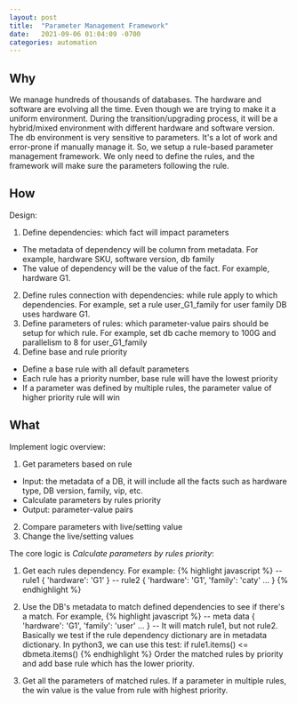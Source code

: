 ```yaml
---
layout: post
title:  "Parameter Management Framework"
date:   2021-09-06 01:04:09 -0700
categories: automation
---
```

## Why
We manage hundreds of thousands of databases. The hardware and software are evolving all the time. Even though we are trying to make it a uniform environment. During the transition/upgrading process, it will be a hybrid/mixed environment with different hardware and software version. The db environment is very sensitive to parameters. It's a lot of work and error-prone if manually manage it. So, we setup a rule-based parameter management framework. We only need to define the rules, and the framework will make sure the parameters following the rule.

## How
Design:
1. Define dependencies: which fact will impact parameters
- The metadata of dependency will be column from metadata. For example, hardware SKU, software version, db family
- The value of dependency will be the value of the fact. For example, hardware G1.
2. Define rules connection with dependencies: while rule apply to which dependencies. For example, set a rule user_G1_family for user family DB uses hardware G1.
3. Define parameters of rules: which parameter-value pairs should be setup for which rule. For example, set db cache memory to 100G and parallelism to 8 for user_G1_family
4. Define base and rule priority
- Define a base rule with all default parameters
- Each rule has a priority number, base rule will have the lowest priority
- If a parameter was defined by multiple rules, the parameter value of higher priority rule will win
 

## What
Implement logic overview:
1. Get parameters based on rule
- Input: the metadata of a DB, it will include all the facts such as hardware type, DB version, family, vip, etc.
- Calculate parameters by rules priority
- Output: parameter-value pairs
2. Compare parameters with live/setting value
3. Change the live/setting values

The core logic is *Calculate parameters by rules priority*:
1. Get each rules dependency. For example:
{% highlight javascript %}
-- rule1
{
    'hardware': 'G1'
}
-- rule2
{
    'hardware': 'G1',
    'family': 'caty'
    ...
}
{% endhighlight %}

2. Use the DB's metadata to match defined dependencies to see if there's a match. For example, 
{% highlight javascript %}
-- meta data
{
    'hardware': 'G1',
    'family': 'user'
    ...
}
-- It will match rule1, but not rule2. 
Basically we test if the rule dependency dictionary are in metadata dictionary. 
In python3, we can use this test:
if rule1.items() <= dbmeta.items()
{% endhighlight %}
Order the matched rules by priority and add base rule which has the lower priority.

3. Get all the parameters of matched rules. If a parameter in multiple rules, the win value is the value from rule with highest priority.


